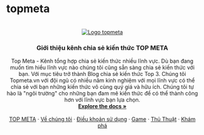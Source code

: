 # topmeta


<!-- PROJECT LOGO -->
<br />
<div align="center">
  <a href="https://github.com/topmeta/meta">
    <img src="https://topmeta.vn/wp-content/uploads/2021/11/logotop.png" alt="Logo topmeta" >
  </a>

  <h3 align="center">Giới thiệu kênh chia sẻ kiến thức TOP META</h3>

  <p align="center">
    Top Meta - Kênh tổng hợp chia sẻ kiến thức nhiều lĩnh vực. Dù bạn đang muốn tìm hiểu lĩnh vực nào chúng tôi cũng sẵn sàng chia sẻ kiến thức với bạn. Với mục tiêu trở thành Blog chia sẻ kiến thức Top 3. Chúng tôi Topmeta.vn với đội ngũ có nhiều năm kinh nghiệm với mọi lĩnh vực có thể chia sẻ với bạn những kiến thức vô cùng quý giá và hữu ích. Chúng tôi tự hào là "ngôi trường" cho những bạn đam mê kiến thức để có thể thành công hơn với lĩnh vực bạn lựa chọn.			
    <br />
    <a href="https://github.com/topmetavn/meta"><strong>Explore the docs »</strong></a>
    <br />
    <br />
    <a href="https://topmeta.vn/">TOP META</a>
    ·
    <a href="https://topmeta.vn/about-us/">Về chúng tôi</a>
    ·
    <a href="https://topmeta.vn/dieu-khoan-su-dung/">Điều khoản sử dụng</a>
    ·
    <a href="https://topmeta.vn/game/">Game</a>
    ·
    <a href="https://topmeta.vn/thu-thuat/">Thủ Thuật</a>
    ·
    <a href="https://topmeta.vn/kham-pha/">Khám phá</a>
  </p>
</div>



